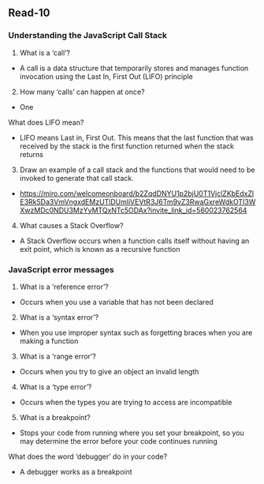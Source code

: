 ## Read-10

### Understanding the JavaScript Call Stack
1. What is a ‘call’?
- A call is a data structure that temporarily stores and manages function invocation using the Last In, First Out (LIFO) principle

2. How many ‘calls’ can happen at once?
- One

What does LIFO mean?
- LIFO means Last in, First Out. This means that the last function that was received by the stack is the first function returned when the stack returns

3. Draw an example of a call stack and the functions that would need to be invoked to generate that call stack.
- https://miro.com/welcomeonboard/b2ZqdDNYU1p2bjU0T1VjclZKbEdxZlE3Rk5Da3VmVngxdEMzUTlDUmliVEVtR3J6Tm9vZ3RwaGxreWdkOTI3WXwzMDc0NDU3MzYyMTQxNTc5ODAx?invite_link_id=560023762564

4. What causes a Stack Overflow?
- A Stack Overflow occurs when a function calls itself without having an exit point, which is known as a recursive function

### JavaScript error messages
1. What is a ‘reference error’?
- Occurs when you use a variable that has not been declared

2. What is a ‘syntax error’?
- When you use improper syntax such as forgetting braces when you are making a function

3. What is a ‘range error’?
- Occurs when you try to give an object an invalid length

4. What is a ‘type error’?
- Occurs when the types you are trying to access are incompatible

5. What is a breakpoint?
- Stops your code from running where you set your breakpoint, so you may determine the error before your code continues running

What does the word ‘debugger’ do in your code?
- A debugger works as a breakpoint
